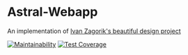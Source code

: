 # Astral-Webapp

An implementation of [Ivan Zagorik's beautiful design project](https://www.behance.net/gallery/79555113/Astral-Cinema?tracking_source=search_projects_recommended%7Cmovie)

[![Maintainability](https://api.codeclimate.com/v1/badges/5cf20da5fcf4c165d198/maintainability)](https://codeclimate.com/github/Befeepilf/Astral-Webapp/maintainability) [![Test Coverage](https://api.codeclimate.com/v1/badges/5cf20da5fcf4c165d198/test_coverage)](https://codeclimate.com/github/Befeepilf/Astral-Webapp/test_coverage)